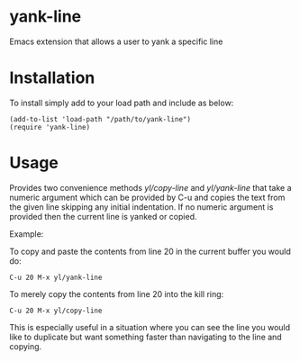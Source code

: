 yank-line
=========

Emacs extension that allows a user to yank a specific line

# Installation

To install simply add to your load path and include as below:

    (add-to-list 'load-path "/path/to/yank-line")
    (require 'yank-line)
    
# Usage

Provides two convenience methods _yl/copy-line_ and _yl/yank-line_ that take
a numeric argument which can be provided by C-u and copies the text from the
given line skipping any initial indentation. If no numeric argument is provided
then the current line is yanked or copied.

Example:

To copy and paste the contents from line 20 in the current buffer you would do:

    C-u 20 M-x yl/yank-line

To merely copy the contents from line 20 into the kill ring:

    C-u 20 M-x yl/copy-line

This is especially useful in a situation where you can see the line you would
like to duplicate but want something faster than navigating to the line and
copying.